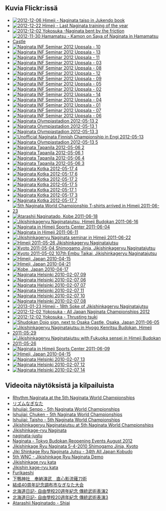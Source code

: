 
## Kuvia Flickr:issä

-   [![2012-12-06 Himeji - Naginata taiso in Jukendo
    book](http://farm9.static.flickr.com/8362/8450641664_fea2b93757_s.jpg)](http://farm9.static.flickr.com/8362/8450641664_fea2b93757_z.jpg "2012-12-06 Himeji - Naginata taiso in Jukendo book")
-   [![2012-12-22 Himeji - Last Naginata training of the
    year](http://farm9.static.flickr.com/8084/8310222005_f8fd5e3497_s.jpg)](http://farm9.static.flickr.com/8084/8310222005_f8fd5e3497_z.jpg "2012-12-22 Himeji - Last Naginata training of the year")
-   [![2012-12-02 Yokosuka -Naginata bent by the
    friction](http://farm9.static.flickr.com/8364/8310167633_49559323f3_s.jpg)](http://farm9.static.flickr.com/8364/8310167633_49559323f3_z.jpg "2012-12-02 Yokosuka -Naginata bent by the friction")
-   [![2012-11-30 Hamamatsu - Kamon on Saya of Naginata in Hamamatsu
    Castle](http://farm9.static.flickr.com/8493/8310434296_6376408a49_s.jpg)](http://farm9.static.flickr.com/8493/8310434296_6376408a49_z.jpg "2012-11-30 Hamamatsu - Kamon on Saya of Naginata in Hamamatsu Castle")
-   [![Naginata INF Seminar 2012 Uppsala -
    10](http://farm9.static.flickr.com/8180/7896503292_ec80ff1b79_s.jpg)](http://farm9.static.flickr.com/8180/7896503292_ec80ff1b79_z.jpg "Naginata INF Seminar 2012 Uppsala - 10")
-   [![Naginata INF Seminar 2012 Uppsala -
    13](http://farm9.static.flickr.com/8461/7896512612_8793b62e5c_s.jpg)](http://farm9.static.flickr.com/8461/7896512612_8793b62e5c_z.jpg "Naginata INF Seminar 2012 Uppsala - 13")
-   [![Naginata INF Seminar 2012 Uppsala -
    11](http://farm9.static.flickr.com/8435/7896506982_dca3d1c65d_s.jpg)](http://farm9.static.flickr.com/8435/7896506982_dca3d1c65d_z.jpg "Naginata INF Seminar 2012 Uppsala - 11")
-   [![Naginata INF Seminar 2012 Uppsala -
    03](http://farm9.static.flickr.com/8313/7896478092_f6d6ca8ab8_s.jpg)](http://farm9.static.flickr.com/8313/7896478092_f6d6ca8ab8_z.jpg "Naginata INF Seminar 2012 Uppsala - 03")
-   [![Naginata INF Seminar 2012 Uppsala -
    08](http://farm9.static.flickr.com/8310/7896497718_fe55710472_s.jpg)](http://farm9.static.flickr.com/8310/7896497718_fe55710472_z.jpg "Naginata INF Seminar 2012 Uppsala - 08")
-   [![Naginata INF Seminar 2012 Uppsala -
    12](http://farm9.static.flickr.com/8031/7896510078_3784100263_s.jpg)](http://farm9.static.flickr.com/8031/7896510078_3784100263_z.jpg "Naginata INF Seminar 2012 Uppsala - 12")
-   [![Naginata INF Seminar 2012 Uppsala -
    09](http://farm9.static.flickr.com/8446/7896500648_f48c9c8317_s.jpg)](http://farm9.static.flickr.com/8446/7896500648_f48c9c8317_z.jpg "Naginata INF Seminar 2012 Uppsala - 09")
-   [![Naginata INF Seminar 2012 Uppsala -
    05](http://farm9.static.flickr.com/8461/7896487956_dce6c1843e_s.jpg)](http://farm9.static.flickr.com/8461/7896487956_dce6c1843e_z.jpg "Naginata INF Seminar 2012 Uppsala - 05")
-   [![Naginata INF Seminar 2012 Uppsala -
    02](http://farm9.static.flickr.com/8308/7896472998_40e781294b_s.jpg)](http://farm9.static.flickr.com/8308/7896472998_40e781294b_z.jpg "Naginata INF Seminar 2012 Uppsala - 02")
-   [![Naginata INF Seminar 2012 Uppsala -
    14](http://farm9.static.flickr.com/8315/7896514856_41f04cb760_s.jpg)](http://farm9.static.flickr.com/8315/7896514856_41f04cb760_z.jpg "Naginata INF Seminar 2012 Uppsala - 14")
-   [![Naginata INF Seminar 2012 Uppsala -
    04](http://farm9.static.flickr.com/8170/7896486144_6dc0bc0a9f_s.jpg)](http://farm9.static.flickr.com/8170/7896486144_6dc0bc0a9f_z.jpg "Naginata INF Seminar 2012 Uppsala - 04")
-   [![Naginata INF Seminar 2012 Uppsala -
    01](http://farm9.static.flickr.com/8306/7896468302_daa1e5cc82_s.jpg)](http://farm9.static.flickr.com/8306/7896468302_daa1e5cc82_z.jpg "Naginata INF Seminar 2012 Uppsala - 01")
-   [![Naginata INF Seminar 2012 Uppsala -
    07](http://farm9.static.flickr.com/8301/7896495090_f071163601_s.jpg)](http://farm9.static.flickr.com/8301/7896495090_f071163601_z.jpg "Naginata INF Seminar 2012 Uppsala - 07")
-   [![Naginata INF Seminar 2012 Uppsala -
    06](http://farm9.static.flickr.com/8456/7896492076_fe637292d2_s.jpg)](http://farm9.static.flickr.com/8456/7896492076_fe637292d2_z.jpg "Naginata INF Seminar 2012 Uppsala - 06")
-   [![Naginata Olympiastadion 2012-05-13
    2](http://farm8.static.flickr.com/7092/7325915248_bcd9f5013d_s.jpg)](http://farm8.static.flickr.com/7092/7325915248_bcd9f5013d_z.jpg "Naginata Olympiastadion 2012-05-13 2")
-   [![Naginata Olympiastadion 2012-05-13
    1](http://farm9.static.flickr.com/8018/7325914770_e23060cbac_s.jpg)](http://farm9.static.flickr.com/8018/7325914770_e23060cbac_z.jpg "Naginata Olympiastadion 2012-05-13 1")
-   [![Naginata Olympiastadion 2012-05-13
    3](http://farm8.static.flickr.com/7103/7325915808_915e607c6f_s.jpg)](http://farm8.static.flickr.com/7103/7325915808_915e607c6f_z.jpg "Naginata Olympiastadion 2012-05-13 3")
-   [![Unofficial Naginata Finnish Championship in Engi
    2012-05-13](http://farm8.static.flickr.com/7220/7325916622_d06f075c74_s.jpg)](http://farm8.static.flickr.com/7220/7325916622_d06f075c74_z.jpg "Unofficial Naginata Finnish Championship in Engi 2012-05-13")
-   [![Naginata Olympiastadion 2012-05-13
    5](http://farm8.static.flickr.com/7222/7325917160_0fbed0005f_s.jpg)](http://farm8.static.flickr.com/7222/7325917160_0fbed0005f_z.jpg "Naginata Olympiastadion 2012-05-13 5")
-   [![Naginata Tapanila 2012-05-06
    2](http://farm8.static.flickr.com/7102/7322793128_6ecbf9ba35_s.jpg)](http://farm8.static.flickr.com/7102/7322793128_6ecbf9ba35_z.jpg "Naginata Tapanila 2012-05-06 2")
-   [![Naginata Tapanila 2012-05-06
    1](http://farm8.static.flickr.com/7097/7322791966_12d05c342e_s.jpg)](http://farm8.static.flickr.com/7097/7322791966_12d05c342e_z.jpg "Naginata Tapanila 2012-05-06 1")
-   [![Naginata Tapanila 2012-05-06
    4](http://farm8.static.flickr.com/7215/7322793674_46af1663f4_s.jpg)](http://farm8.static.flickr.com/7215/7322793674_46af1663f4_z.jpg "Naginata Tapanila 2012-05-06 4")
-   [![Naginata Tapanila 2012-05-06
    3](http://farm8.static.flickr.com/7240/7322796388_03e5127f42_s.jpg)](http://farm8.static.flickr.com/7240/7322796388_03e5127f42_z.jpg "Naginata Tapanila 2012-05-06 3")
-   [![Naginata Kotka 2012-05-17
    4](http://farm8.static.flickr.com/7095/7322720230_13d51d3fe5_s.jpg)](http://farm8.static.flickr.com/7095/7322720230_13d51d3fe5_z.jpg "Naginata Kotka 2012-05-17 4")
-   [![Naginata Kotka 2012-05-17
    6](http://farm8.static.flickr.com/7237/7322721756_f2dd161603_s.jpg)](http://farm8.static.flickr.com/7237/7322721756_f2dd161603_z.jpg "Naginata Kotka 2012-05-17 6")
-   [![Naginata Kotka 2012-05-17
    2](http://farm8.static.flickr.com/7098/7322718612_4d1df73cf8_s.jpg)](http://farm8.static.flickr.com/7098/7322718612_4d1df73cf8_z.jpg "Naginata Kotka 2012-05-17 2")
-   [![Naginata Kotka 2012-05-17
    5](http://farm8.static.flickr.com/7090/7322721174_37084e99e3_s.jpg)](http://farm8.static.flickr.com/7090/7322721174_37084e99e3_z.jpg "Naginata Kotka 2012-05-17 5")
-   [![Naginata Kotka 2012-05-17
    1](http://farm9.static.flickr.com/8148/7322717598_0451681c9f_s.jpg)](http://farm9.static.flickr.com/8148/7322717598_0451681c9f_z.jpg "Naginata Kotka 2012-05-17 1")
-   [![Naginata Kotka 2012-05-17
    3](http://farm9.static.flickr.com/8015/7322719398_8cf48943cd_s.jpg)](http://farm9.static.flickr.com/8015/7322719398_8cf48943cd_z.jpg "Naginata Kotka 2012-05-17 3")
-   [![Naginata Kotka 2012-05-17
    7](http://farm8.static.flickr.com/7229/7322723630_6b6f96827f_s.jpg)](http://farm8.static.flickr.com/7229/7322723630_6b6f96827f_z.jpg "Naginata Kotka 2012-05-17 7")
-   [![5th Naginata World Championship T-shirts arrived in Himeji
    2011-06-23](http://farm7.static.flickr.com/6021/6004950535_3e14c0577b_s.jpg)](http://farm7.static.flickr.com/6021/6004950535_3e14c0577b_z.jpg "5th Naginata World Championship T-shirts arrived in Himeji 2011-06-23")
-   [![Atarashii Naginatado, Kobe
    2011-06-18](http://farm7.static.flickr.com/6132/5988483341_e0f32e72b2_s.jpg)](http://farm7.static.flickr.com/6132/5988483341_e0f32e72b2_z.jpg "Atarashii Naginatado, Kobe 2011-06-18")
-   [![Jikishinkageryu Naginatajutsu, Himeji Budokan
    2011-06-16](http://farm7.static.flickr.com/6030/5988482559_c7f38f2417_s.jpg)](http://farm7.static.flickr.com/6030/5988482559_c7f38f2417_z.jpg "Jikishinkageryu Naginatajutsu, Himeji Budokan 2011-06-16")
-   [![Naginata in Himeji Sports Center
    2011-06-04](http://farm7.static.flickr.com/6149/5973529225_c13bf69915_s.jpg)](http://farm7.static.flickr.com/6149/5973529225_c13bf69915_z.jpg "Naginata in Himeji Sports Center 2011-06-04")
-   [![Naginata in Himeji
    2011-06-11](http://farm6.static.flickr.com/5191/5896930485_bc7a7e2b6c_s.jpg)](http://farm6.static.flickr.com/5191/5896930485_bc7a7e2b6c_z.jpg "Naginata in Himeji 2011-06-11")
-   [![Jikishinkageryu Naginata seminar in Himeji
    2011-06-22](http://farm6.static.flickr.com/5103/5892262839_89ba17ac87_s.jpg)](http://farm6.static.flickr.com/5103/5892262839_89ba17ac87_z.jpg "Jikishinkageryu Naginata seminar in Himeji 2011-06-22")
-   [![Himeji 2011-05-26 Jikishinkageryu
    Naginatajutsu](http://farm3.static.flickr.com/2514/5763043905_5a542834cf_s.jpg)](http://farm3.static.flickr.com/2514/5763043905_5a542834cf_z.jpg "Himeji 2011-05-26 Jikishinkageryu Naginatajutsu")
-   [![Kyoto 2011-05-04 Shimogamo Jinja, Jikishinkageryu
    Naginatajutsu](http://farm6.static.flickr.com/5185/5763043699_fcda29747e_s.jpg)](http://farm6.static.flickr.com/5185/5763043699_fcda29747e_z.jpg "Kyoto 2011-05-04 Shimogamo Jinja, Jikishinkageryu Naginatajutsu")
-   [![Kyoto 2011-05-02 107th Embu Taikai, Jikishinkageryu
    Naginatajutsu](http://farm3.static.flickr.com/2291/5763589730_ae7116f625_s.jpg)](http://farm3.static.flickr.com/2291/5763589730_ae7116f625_z.jpg "Kyoto 2011-05-02 107th Embu Taikai, Jikishinkageryu Naginatajutsu")
-   [![Himeji, Japan
    2010-04-15](http://farm4.static.flickr.com/3371/4632519379_88b217df5e_s.jpg)](http://farm4.static.flickr.com/3371/4632519379_88b217df5e_z.jpg "Himeji, Japan 2010-04-15")
-   [![Himeji, Japan
    2010-04-21](http://farm4.static.flickr.com/3283/4595256326_37148e5411_s.jpg)](http://farm4.static.flickr.com/3283/4595256326_37148e5411_z.jpg "Himeji, Japan 2010-04-21")
-   [![Kobe, Japan
    2010-04-17](http://farm2.static.flickr.com/1116/4593691496_b30c388351_s.jpg)](http://farm2.static.flickr.com/1116/4593691496_b30c388351_z.jpg "Kobe, Japan 2010-04-17")
-   [![Naginata Helsinki 2010-02-07
    09](http://farm3.static.flickr.com/2729/4338424327_287da4b287_s.jpg)](http://farm3.static.flickr.com/2729/4338424327_287da4b287_z.jpg "Naginata Helsinki 2010-02-07 09")
-   [![Naginata Helsinki 2010-02-07
    06](http://farm3.static.flickr.com/2692/4339160168_08dc1a9d81_s.jpg)](http://farm3.static.flickr.com/2692/4339160168_08dc1a9d81_z.jpg "Naginata Helsinki 2010-02-07 06")
-   [![Naginata Helsinki 2010-02-07
    07](http://farm5.static.flickr.com/4011/4339162394_b87994a1bb_s.jpg)](http://farm5.static.flickr.com/4011/4339162394_b87994a1bb_z.jpg "Naginata Helsinki 2010-02-07 07")
-   [![Naginata Helsinki 2010-02-07
    11](http://farm5.static.flickr.com/4008/4338427189_f89d2db2b5_s.jpg)](http://farm5.static.flickr.com/4008/4338427189_f89d2db2b5_z.jpg "Naginata Helsinki 2010-02-07 11")
-   [![Naginata Helsinki 2010-02-07
    10](http://farm5.static.flickr.com/4065/4339167466_e3a8a150fe_s.jpg)](http://farm5.static.flickr.com/4065/4339167466_e3a8a150fe_z.jpg "Naginata Helsinki 2010-02-07 10")
-   [![Naginata Helsinki 2010-02-07
    08](http://farm5.static.flickr.com/4052/4339164262_45cd7b2b27_s.jpg)](http://farm5.static.flickr.com/4052/4339164262_45cd7b2b27_z.jpg "Naginata Helsinki 2010-02-07 08")
-   [![2013-01-23 Himeji - 18th Soke of Jikishinkageryu
    Naginatajutsu](http://farm9.static.flickr.com/8184/8436921185_42a4c6a463_s.jpg)](http://farm9.static.flickr.com/8184/8436921185_42a4c6a463_z.jpg "2013-01-23 Himeji - 18th Soke of Jikishinkageryu Naginatajutsu")
-   [![2012-12-02 Yokosuka - All Japan Naginata Championships
    2012](http://farm9.static.flickr.com/8071/8311210012_4db397cd88_s.jpg)](http://farm9.static.flickr.com/8071/8311210012_4db397cd88_z.jpg "2012-12-02 Yokosuka - All Japan Naginata Championships 2012")
-   [![2012-12-02 Yokosuka - Thrusting
    tsuki](http://farm9.static.flickr.com/8222/8310163991_2311baf6ef_s.jpg)](http://farm9.static.flickr.com/8222/8310163991_2311baf6ef_z.jpg "2012-12-02 Yokosuka - Thrusting tsuki")
-   [![Shudokan Dojo sign, next to Osaka Castle, Osaka, Japan
    2011-06-05](http://farm9.static.flickr.com/8324/8091033492_065d0cc99f_s.jpg)](http://farm9.static.flickr.com/8324/8091033492_065d0cc99f_z.jpg "Shudokan Dojo sign, next to Osaka Castle, Osaka, Japan 2011-06-05")
-   [![Jikishinkageryu Naginatajutsu in Hyogo Kenritsu Budokan, Himeji
    2011-05-29](http://farm7.static.flickr.com/6071/6025333946_d18d4484bc_s.jpg)](http://farm7.static.flickr.com/6071/6025333946_d18d4484bc_z.jpg "Jikishinkageryu Naginatajutsu in Hyogo Kenritsu Budokan, Himeji 2011-05-29")
-   [![Jikishinkageryu Naginatajutsu with Fukuoka sensei in Himeji
    Budokan
    2011-05-26](http://farm7.static.flickr.com/6128/6024779061_de8bc8c77f_s.jpg)](http://farm7.static.flickr.com/6128/6024779061_de8bc8c77f_z.jpg "Jikishinkageryu Naginatajutsu with Fukuoka sensei in Himeji Budokan 2011-05-26")
-   [![Naginata in Himeji Sports Center
    2011-06-09](http://farm7.static.flickr.com/6089/6025334076_bfeb0aa7a6_s.jpg)](http://farm7.static.flickr.com/6089/6025334076_bfeb0aa7a6_z.jpg "Naginata in Himeji Sports Center 2011-06-09")
-   [![Himeji, Japan
    2010-04-15](http://farm5.static.flickr.com/4070/4632520539_aaba8e61fa_s.jpg)](http://farm5.static.flickr.com/4070/4632520539_aaba8e61fa_z.jpg "Himeji, Japan 2010-04-15")
-   [![Naginata Helsinki 2010-02-07
    13](http://farm5.static.flickr.com/4036/4339173618_30a64c0f5c_s.jpg)](http://farm5.static.flickr.com/4036/4339173618_30a64c0f5c_z.jpg "Naginata Helsinki 2010-02-07 13")
-   [![Naginata Helsinki 2010-02-07
    12](http://farm5.static.flickr.com/4066/4339171586_76e1df4c9d_s.jpg)](http://farm5.static.flickr.com/4066/4339171586_76e1df4c9d_z.jpg "Naginata Helsinki 2010-02-07 12")
-   [![Naginata Helsinki 2010-02-07
    14](http://farm3.static.flickr.com/2778/4339175212_89128e1f4d_s.jpg)](http://farm3.static.flickr.com/2778/4339175212_89128e1f4d_z.jpg "Naginata Helsinki 2010-02-07 14")

## Videoita näytöksistä ja kilpailuista


-   [Rhythm Naginata at the 5th Naginata World Championships](http://vimeo.com/50075290 "Rhythm Naginata at the 5th Naginata World Championships / Vimeo - Juga Paazmaya")
-   [リズムなぎなた](http://www.youtube.com/watch?v=vRB8Fkevcc8 "リズムなぎなた")
-   [Ishujiai: Senpo - 5th Naginata World Championships](http://vimeo.com/50070446 "Ishujiai: Senpo - 5th Naginata World Championships / Vimeo - Juga Paazmaya")
-   [Ishujiai: Chuken - 5th Naginata World Championships](http://vimeo.com/50069067 "Ishujiai: Chuken - 5th Naginata World Championships / Vimeo - Juga Paazmaya")
-   [Ishujiai: Taisho - 5th Naginata World Championships](http://vimeo.com/50068282 "Ishujiai: Taisho - 5th Naginata World Championships / Vimeo - Juga Paazmaya")
-   [Jikishinkageryu Naginatajutsu at 5th Naginata World Championships](http://vimeo.com/50043587 "Jikishinkageryu Naginatajutsu at 5th Naginata World Championships / Vimeo - Juga Paazmaya")
-   [Jikishinkage-ryu Naginata](http://www.youtube.com/watch?v=64cmdEUl_jc "Jikishinkage-ryu Naginata / Youtube - KendoWorld")
-   [naginata-justu](http://www.youtube.com/watch?v=V7ed641wnCE "naginata-justu / Youtube - slimeslayer")
-   [Naginata - Tokyo Budokan Reopening Events August 2012](http://www.youtube.com/watch?v=r1YGdzXQDZw "Naginata - Tokyo Budokan Reopening Events August 2012 / GuillaumeErard.com - Life in Japan and Budo")
-   [Jikishinkage Ryu Naginata 5-4-2010 Shimogamo Jinja, Kyoto](http://www.youtube.com/watch?v=ntwaxNRAYmM "Jikishinkage Ryu Naginata 5-4-2010 Shimogamo Jinja, Kyoto / Youtube - mekugi")
-   [Jiki Shinkage Ryu Naginata Jutsu - 34th All Japan Kobudo](http://www.youtube.com/watch?v=a5VqaxmgVvU "Jiki Shinkage Ryu Naginata Jutsu - 34th All Japan Kobudo / Youtube - BudoExport & Seido")
-   [5th WNC - Jikishinkage Ryu Naginata Demo](http://www.youtube.com/watch?v=XIfImDzR-Yg "5th WNC - Jikishinkage Ryu Naginata Demo / Youtube - koukenK3")
-   [Jikishinkage ryu kata](http://www.youtube.com/watch?v=jaRA2zY_VhU "Jikishinkage ryu  kata / Youtube - lolinternetslol")
-   [Jikishin kage-ryu kata](http://www.youtube.com/watch?v=IibZC8PBYns "Jikishin kage-ryu kata / Youtube - lolinternetslol")
-   [Furikaeshi](http://www.youtube.com/watch?v=WPud9FUkuS8 "Furikaeshi / Youtube - lolinternetslol")
-   [下鴨神社　奉納演武　直心影流薙刀術](http://www.youtube.com/watch?v=DiCwRBds458 "下鴨神社　奉納演武　直心影流薙刀術 / Youtube - kuniedasagami2008")
-   [結成40周年記念調布市なぎなた大会](http://www.youtube.com/watch?v=v696WandAw8 "結成40周年記念調布市なぎなた大会 / Youtube - osuga01")
-   [北海道日記- 自由學校20週年紀念 傳統武術表演2](http://www.youtube.com/watch?v=0TOaYDdhqlk "北海道日記- 自由學校20週年紀念 傳統武術表演2 / Youtube - kanedino")
-   [北海道日記- 自由學校20週年紀念 傳統武術表演3](http://www.youtube.com/watch?v=3horKHbL7I8 "北海道日記- 自由學校20週年紀念 傳統武術表演3 / Youtube - kanedino")
-   [Atarashii Naginatado - Shiai](http://vimeo.com/6520199 "Atarashii Naginatado - Shiai / Vimeo - Juga Paazmaya")

